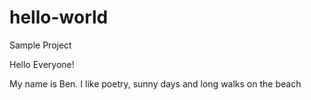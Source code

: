 # hello-world
Sample Project

Hello Everyone!

My name is Ben.  I like poetry, sunny days and long walks on the beach
